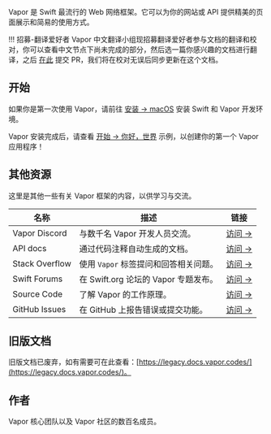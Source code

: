 
Vapor 是 Swift 最流行的 Web 网络框架。它可以为你的网站或 API 提供精美的页面展示和简易的使用方式。


!!! 招募-翻译爱好者
	Vapor 中文翻译小组现招募翻译爱好者参与文档的翻译和校对，你可以查看中文节点下尚未完成的部分，然后选一篇你感兴趣的文档进行翻译，之后 [在此](https://github.com/vapor/docs) 提交 PR，我们将在校对无误后同步更新在这个文档。


## 开始

如果你是第一次使用 Vapor，请前往 [安装 → macOS](install/macos.md) 安装 Swift 和 Vapor 开发环境。

Vapor 安装完成后，请查看 [开始 → 你好，世界](gettingstarted/hello-world.md) 示例，以创建你的第一个 Vapor 应用程序！


## 其他资源

这里是其他一些有关 Vapor 框架的内容，以供学习与交流。

| 名称          | 描述                                      | 链接                                          |
|----------------|--------------------------------------------------|-----------------------------------------------------------------|
| Vapor Discord  | 与数千名 Vapor 开发人员交流。         | [访问 &rarr;](http://vapor.team)                               |
| API docs       | 通过代码注释自动生成的文档。 | [访问 &rarr;](http://api.vapor.codes)                          |
| Stack Overflow | 使用 `Vapor` 标签提问和回答相关问题。  | [访问 &rarr;](http://stackoverflow.com/questions/tagged/vapor) |
| Swift Forums  |在 Swift.org 论坛的 Vapor 专题发布。   | [访问 &rarr;](https://forums.swift.org/c/related-projects/vapor)           |
| Source Code    | 了解 Vapor 的工作原理。              | [访问 &rarr;](https://github.com/vapor/vapor)                  |
| GitHub Issues  | 在 GitHub 上报告错误或提交功能。      | [访问 &rarr;](https://github.com/vapor/vapor/issues)           |


## 旧版文档

旧版文档已废弃，如有需要可在此查看：[https://legacy.docs.vapor.codes/](https://legacy.docs.vapor.codes/)。


## 作者

Vapor 核心团队以及 Vapor 社区的数百名成员。
